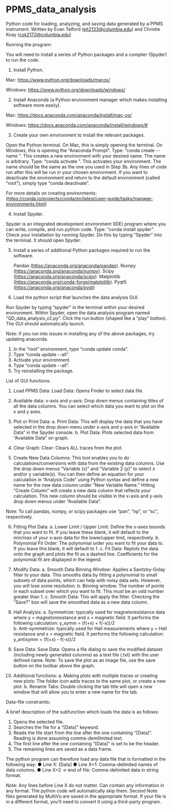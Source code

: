 # PPMS_data_analysis
Python code for loading, analyzing, and saving data generated by a PPMS instrument.
Written by Evan Telford (ejt2133@columbia.edu) and Christie Koay (csk2172@columbia.edu)


Running the program:

You will need to install a series of Python packages and a compiler (Spyder) to run the code.
1.	Install Python. 

Mac: https://www.python.org/downloads/macos/

Windows: https://www.python.org/downloads/windows/

2.	Install Anaconda (a Python environment manager which makes installing software more easily).

Mac: https://docs.anaconda.com/anaconda/install/mac-os/

Windows: https://docs.anaconda.com/anaconda/install/windows/#

3.	Create your own environment to install the relevant packages. 

Open the Python terminal. On Mac, this is simply opening the terminal. On Windows, this is opening the “Anaconda Prompt”. Type: “conda create --name <insert desired environment name>”. This creates a new environment with your desired name. The name is arbitrary. Type: “conda activate <name of your environment>”. This activates your environment. The name should be the same as the one you used in Step 3b. Any lines of code run after this will be run in your chosen environment. If you want to deactivate the environment and return to the default environment (called “root”), simply type “conda deactivate”. 

For more details on creating environments:
(https://conda.io/projects/conda/en/latest/user-guide/tasks/manage-environments.html)

4.	Install Spyder. 
	
Spyder is an integrated development environment (IDE) program where you can write, compile, and run python code. Type: “conda install spyder”. Check your installation by running Spyder. Do this by typing “Spyder” into the terminal. It should open Spyder.
  
5.	Install a series of additional Python packages required to run the software.

	Pandas (https://anaconda.org/anaconda/pandas).
	Numpy (https://anaconda.org/anaconda/numpy).
	Scipy (https://anaconda.org/anaconda/scipy).
	Matplotlib (https://anaconda.org/conda-forge/matplotlib).
	Pyqt5 (https://anaconda.org/anaconda/pyqt)
  
6.	Load the python script that launches the data analysis GUI.

Run Spyder by typing “spyder” in the terminal within your desired environment. Within Spyder, open the data analysis program named “QD_data_analysis_v2.py”. Click the run button (shaped like a “play” button). The GUI should automatically launch.

Note: if you run into issues in installing any of the above packages, try updating anaconda. 
1.	In the “root” environment, type “conda update conda”.
2.	Type “conda update --all”.
3.	Activate your environment.
4.	Type “conda update --all”.
5.	Try reinstalling the package.

List of GUI functions:
	
1.	Load PPMS Data: 
Load Data: Opens Finder to select data file.

2.	Available data:
x-axis and y-axis: Drop down menus containing titles of all the data columns. You can select which data you want to plot on the x and y axes.

3.	Plot or Print Data:
a.	Print Data: This will display the data that you have selected in the drop down menu under x-axis and y-axis in “Available Data” in the Spyder console.
b.	Plot Data: Plots selected data from “Available Data” on graph.

4.	Clear Graph: 
Clear: Clears ALL traces from the plot.

5.	Create New Data Columns: This tool enables you to do calculations/conversions with data from the existing data columns. Use the drop down menus “Variable (x)” and “Variable 2 (y)” to select x and/or y variable(s). You can then define an equation for your calculation in “Analysis Code” using Python syntax and define a new name for the new data column under “New Variable Name.” Hitting “Create Column” will create a new data column that reflects your calculation. This new column should be visible in the x-axis and y-axis drop down menus under “Available Data”.

Note: To call pandas, numpy, or scipy packages use “pan”, “np”, or “sc”, respectively.

6.	Fitting Plot Data:
a.	Lower Limit / Upper Limit: Define the x-axes bounds that you want to fit. If you leave these blank, it will default to the min/max of your x-axis data for the lower/upper limit, respectively.
b.	Polynomial Fit Order: The polynomial order you want to fit your data to. If you leave this blank, it will default to 1.
c.	Fit Data: Replots the data onto the graph and plots the fit as a dashed line. Coefficients for the polynomial fit are displayed in the legend.

7.	Modify Data:
a.	Smooth Data Binning Window: Applies a Savitzky-Golay filter to your data. This smooths data by fitting a polynomial to small subsets of data points, which can help with noisy data sets. However, you will lose some resolution. 
b.  Binning window: The number of points in each subset over which you want to fit. This must be an odd number greater than 1.
c.	Smooth Data: This will apply the filter. Checking the “Save?” box will save the smoothed data as a new data column.
	
8.	Hall Analysis: 
a.	Symmetrize: typically used for magnetoresistance data where y = magnetoresistance and x = magnetic field. It performs the following calculation:
 y_symm  =  (f(+x) + f(-x))/2 		
b.	Anti-symmetrize: typically used for Hall measurements where y = Hall resistance and x = magnetic field. It performs the following calculation:
 y_antisymm  =  (f(+x) - f(-x))/2

9.	Save Data: 
Save Data: Opens a file dialog to save the modified dataset (including newly generated columns) as a text file (.txt) with the user defined name.
Note: To save the plot as an image file, use the save button on the toolbar above the graph.

10.	Additional functions:
a.	Making plots with multiple traces or creating new plots: The folder icon adds traces to the same plot, or create a new plot.
b.	Rename Tabs: Double clicking the tab title will open a new window that will allow you to enter a new name for the tab.
  
Data-file constraints:
	
A brief description of the subfunction which loads the data is as follows:
1.	Opens the selected file.
2.	Searches the file for a “[Data]” keyword.
3.	Reads the file start from the line after the one containing “[Data]”. Reading is done assuming comma-demilimited text.
4.	The first line after the one containing “[Data]” is set to be the header.
5.	The remaining lines are saved as a data frame.

The python program can therefore load any data file that is formatted in the following way:
●	Line X: [Data]
●	Line X+1: Comma-delimited names of data columns.
●	Line X+2 → end of file: Comma-delimited data in string format.

Note: Any lines before Line X do not matter. Can contain any information in any format. The python code will automatically skip them.
Second Note: files generated by MultiVu are saved in the appropriate format. If your file is in a different format, you’ll need to convert it using a third-party program.
